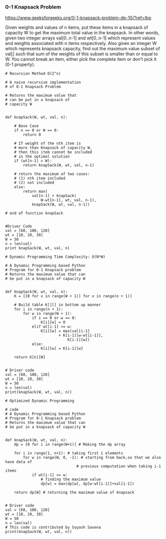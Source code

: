### 0-1 Knapsack Problem

https://www.geeksforgeeks.org/0-1-knapsack-problem-dp-10/?ref=lbp

Given weights and values of n items, put these items in a knapsack of capacity W to get the maximum total value in the knapsack. 
In other words, given two integer arrays val[0..n-1] and wt[0..n-1] which represent values and weights associated with n items respectively. 
Also given an integer W which represents knapsack capacity, find out the maximum value subset of val[] such that sum of the weights of this subset is smaller than or equal to W. 
You cannot break an item, either pick the complete item or don’t pick it (0-1 property).


```
# Recursion Method O(2^n)

# A naive recursive implementation
# of 0-1 Knapsack Problem

# Returns the maximum value that
# can be put in a knapsack of
# capacity W


def knapSack(W, wt, val, n):

	# Base Case
	if n == 0 or W == 0:
		return 0

	# If weight of the nth item is
	# more than Knapsack of capacity W,
	# then this item cannot be included
	# in the optimal solution
	if (wt[n-1] > W):
		return knapSack(W, wt, val, n-1)

	# return the maximum of two cases:
	# (1) nth item included
	# (2) not included
	else:
		return max(
			val[n-1] + knapSack(
				W-wt[n-1], wt, val, n-1),
			knapSack(W, wt, val, n-1))

# end of function knapSack


#Driver Code
val = [60, 100, 120]
wt = [10, 20, 30]
W = 50
n = len(val)
print knapSack(W, wt, val, n)

```

```
# Dynamic Programming Time Complexity: O(N*W)

# A Dynamic Programming based Python
# Program for 0-1 Knapsack problem
# Returns the maximum value that can
# be put in a knapsack of capacity W


def knapSack(W, wt, val, n):
	K = [[0 for x in range(W + 1)] for x in range(n + 1)]

	# Build table K[][] in bottom up manner
	for i in range(n + 1):
		for w in range(W + 1):
			if i == 0 or w == 0:
				K[i][w] = 0
			elif wt[i-1] <= w:
				K[i][w] = max(val[i-1]
						+ K[i-1][w-wt[i-1]],
							K[i-1][w])
			else:
				K[i][w] = K[i-1][w]

	return K[n][W]


# Driver code
val = [60, 100, 120]
wt = [10, 20, 30]
W = 50
n = len(val)
print(knapSack(W, wt, val, n))

```

```
# Optimized Dynamic Programming

# code
# A Dynamic Programming based Python
# Program for 0-1 Knapsack problem
# Returns the maximum value that can
# be put in a knapsack of capacity W


def knapSack(W, wt, val, n):
	dp = [0 for i in range(W+1)] # Making the dp array

	for i in range(1, n+1): # taking first i elements
		for w in range(W, 0, -1): # starting from back,so that we also have data of
								# previous computation when taking i-1 items
			if wt[i-1] <= w:
				# finding the maximum value
				dp[w] = max(dp[w], dp[w-wt[i-1]]+val[i-1])

	return dp[W] # returning the maximum value of knapsack


# Driver code
val = [60, 100, 120]
wt = [10, 20, 30]
W = 50
n = len(val)
# This code is contributed by Suyash Saxena
print(knapSack(W, wt, val, n))

```


